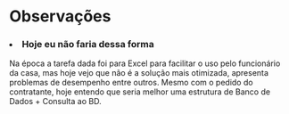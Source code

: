 # Observações <br>
### <li> Hoje eu não faria dessa forma
Na época a tarefa dada foi para Excel para facilitar o uso pelo funcionário da casa, mas hoje vejo que não é a solução mais otimizada, apresenta problemas de desempenho entre outros.
Mesmo com o pedido do contratante, hoje entendo que seria melhor uma estrutura de Banco de Dados + Consulta ao BD.